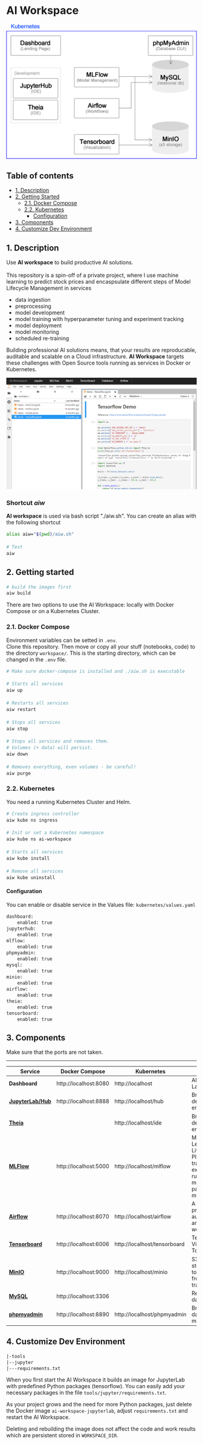 # AI Workspace

![AI Workspace Dashboard](./tools/dashboard/architecture.fw.png)

## Table of contents

- [1. Description](#1-description)
- [2. Getting Started](#2-getting-started)
    - [2.1. Docker Compose](#21-docker-compose)
    - [2.2. Kubernetes](#22-kubernetes)
        - [Configuration](#configuration)
- [3. Components](#3-components)
- [4. Customize Dev Environment](#4-customize-dev-environment)

## 1. Description 

Use __AI workspace__ to build productive AI solutions.
<br><br>
This repository is a spin-off of a private project, where I use machine learning to predict stock prices and encaspsulate different steps of Model Lifecycle Management in services 
- data ingestion
- preprocessing
- model development
- model training with hyperparameter tuning and experiment tracking
- model deployment
- model monitoring 
- scheduled re-training
 
Building professional AI solutions means, that your results are reproducable, auditable and scalable on a Cloud infrastructure. __AI Workspace__ targets these challenges with Open Source tools running as services in Docker or Kubernetes.
 
![AI Workspace Dashboard](./tools/dashboard/dashboard.png)

### Shortcut *aiw*

__AI workspace__ is used via bash script "./aiw.sh". You can create an alias with the following shortcut

```bash
alias aiw="$(pwd)/aiw.sh"

# Test
aiw
``` 

## 2. Getting started

```bash
# build the images first
aiw build
```

 
There are two options to use the AI Workspace: locally with Docker Compose or on a Kubernetes Cluster.

### 2.1. Docker Compose

Environment variables can be setted in ``.env``.<br>
Clone this repository. Then move or copy all your stuff (notebooks, code) to the directory ``workspace/``. This is the starting directory, which can be changed in the ``.env`` file.

```bash
# Make sure docker-compose is installed and ./aiw.sh is executable

# Starts all services
aiw up

# Restarts all services
aiw restart

# Stops all services
aiw stop

# Stops all services and removes them.
# Volumes (+ data) will persist.
aiw down

# Removes everything, even volumes - be careful!
aiw purge
```


### 2.2. Kubernetes

You need a running Kubernetes Cluster and Helm.

```bash
# Create ingress controller
aiw kube ns ingress

# Init or set a Kubernetes namespace
aiw kube ns ai-workspace

# Starts all services
aiw kube install

# Remove all services
aiw kube uninstall
```

#### Configuration

You can enable or disable service in the Values file: `kubernetes/values.yaml`

```
dashboard:
    enabled: true
jupyterhub:
    enabled: true
mlflow:
    enabled: true
phpmyadmin:
    enabled: true
mysql:
    enabled: true
minio:
    enabled: true
airflow:
    enabled: true
theia:
    enabled: true
tensorboard:
    enabled: true
```

## 3. Components 
Make sure that the ports are not taken.<br>

---
|Service|Docker Compose|Kubernetes|Function|
|-|-|-|-|
|**Dashboard**|http://localhost:8080 |http://localhost |AI Workspace Landing Page|
|**[JupyterLab/Hub](https://github.com/jupyterlab/jupyterlab)**|http://localhost:8888 |http://localhost/hub|Browser-based development environment|
|**[Theia](https://github.com/theia-ide/theia-apps)**||http://localhost/ide|Browser-based development environment|
|**[MLFlow](https://github.com/mlflow/mlflow)**|http://localhost:5000 |http://localhost/mlflow|Machine Learning Lifecycle Platform for tracking experiments and runs, evaluating models, parameters and metrics|
|**[Airflow](https://github.com/apache/airflow)**|http://localhost:8070 |http://localhost/airflow|A platform to programmatically author, schedule, and monitor workflows|
|**[Tensorboard](https://github.com/tensorflow/tensorboard)**|http://localhost:6006 |http://localhost/tensorboard|TensorFlow's Visualization Toolkit|
|**[MinIO](https://github.com/minio/minio)**|http://localhost:9000 |http://localhost/minio|S3 object storage in order to store artifacts from MLFlow or training data|
|**[MySQL](https://github.com/mysql/mysql-server)**|http://localhost:3306 ||Relational database|
|**[phpmyadmin](https://github.com/phpmyadmin/phpmyadmin)**|http://localhost:8890 |http://localhost/phpmyadmin|Browser-based database management tool|

## 4. Customize Dev Environment

```
|-tools
|--jupyter
|---requirements.txt
```

When you first start the AI Workspace it builds an image for JupyterLab with predefined Python packages (tensorflow). You can easily add your necessary packages in the file ``tools/jupyter/requirements.txt``.

As your project grows and the need for more Python packages, just delete the Docker image ``ai-workspace-jupyterlab``, adjust ``requirements.txt`` and restart the AI Workspace.

Deleting and rebuilding the image does not affect the code and work results which are persistent stored in ``WORKSPACE_DIR``.

 